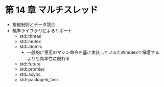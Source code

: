 # 第 14 章 マルチスレッド
* 排他制御とデータ競合
* 標準ライブラリによるサポート 
    * std::thread
    * std::mutex
    * std::atomic
        * 一般的に専用のマシン命令を基に実装しているためmutexで保護するよりも効率性に優れる
    * std::future
    * std::promise
    * std::acync
    * std::packaged_task